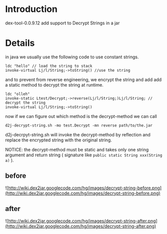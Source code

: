 # Introduction #

dex-tool-0.0.9.12 add support to Decrypt Strings in a jar

# Details #

in java we usually use the following code to use constant strings.
```
ldc "hello" // load the string to stack
invoke-virtual Lj/l/String;->toString() //use the string
```
and to prevent from reverse engineering, we encrypt the string and add add a static method to decrypt the string at runtime.
```
ldc "olleh"
invoke-static Ltest/Decrypt;->reverse(Lj/l/String;)Lj/l/String; // decrypt the string
invoke-virtual Lj/l/String;->toString()
```

now if we can figure out which method is the decrypt-method we can call
```
d2j-decrypt-string.sh -mo test.Decrypt -mn reverse path/to/the.jar
```

d2j-decrpyt-string.sh will invoke the decrypt-method by reflection and replace the encrypted string with the original string.

NOTICE: the decrypt-method must be static and takes only one string argument and return string ( signature like `public static String xxx(String a)` ).

## before ##

![http://wiki.dex2jar.googlecode.com/hg/images/decrypt-string-before.png](http://wiki.dex2jar.googlecode.com/hg/images/decrypt-string-before.png)

## after ##

![http://wiki.dex2jar.googlecode.com/hg/images/decrypt-string-after.png](http://wiki.dex2jar.googlecode.com/hg/images/decrypt-string-after.png)